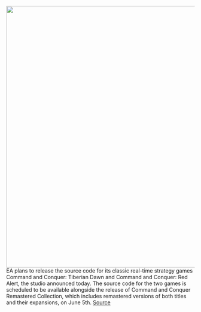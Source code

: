 <img src='https://cdn.vox-cdn.com/thumbor/wUDlRj14LU1DGSHV3x6WSnMGN0c=/0x0:766x431/1200x800/filters:focal(343x158:465x280)/cdn.vox-cdn.com/uploads/chorus_image/image/66824597/ccrem_featured_image_generic_remastered_logo_pattern.jpg.adapt.crop16x9.431p.0.jpg' width='700px' /><br/>
EA plans to release the source code for its classic real-time strategy games Command and Conquer: Tiberian Dawn and Command and Conquer: Red Alert, the studio announced today. The source code for the two games is scheduled to be available alongside the release of Command and Conquer Remastered Collection, which includes remastered versions of both titles and their expansions, on June 5th.
<a href='https://www.theverge.com/2020/5/20/21265663/ea-command-conquer-tiberian-dawn-red-alert-open-source-remastered'> Source <a/>